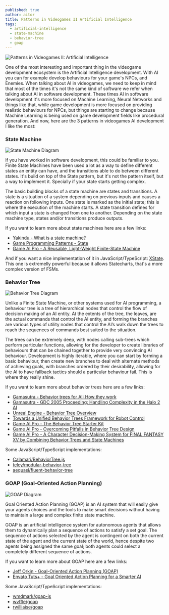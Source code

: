 ```yaml
---
published: true
author: aitor
title: Patterns in Videogames II Artificial Intelligence
tags:
  - artificial-intelligence
  - state-machine
  - behavior-tree
  - goap
---
```

![Patterns in Videogames II: Artificial Intelligence]({{site.baseurl}}/images/patterns-in-videogames-ii-artificial-intelligence.png)

One of the most interesting and important thing in the videogame development ecosystem is the Artificial Intelligence development. With AI you can for example develop behaviours for your game's NPCs, and Enemies. When talking about AI in videogames, we need to keep in mind that most of the times it's not the same kind of software we refer when talking about AI in software development. These times AI in software development it's more focused on Machine Learning, Neural Networks and things like that, while game development is more focused on providing realistic behaviours for NPCs, but things are starting to change because Machine Learning is being used on game development fields like procedural generation.
And now, here are the 3 patterns in videogames AI development I like the most:

### State Machine

![State Machine Diagram](http://www.plantuml.com/plantuml/png/SoWkIImgAStDuOhMYbNGrRLJy4zBu-824WeWTfw2bK9IQKb9Vbv1KMfnSMeA5r08eWX3nY4rBmLe4000)

If you have worked in software development, this could be familiar to you. Finite State Machines have been used a lot as a way to define different states an entity can have, and the transitions able to do between different states. It's build on top of the State pattern, but it's not the pattern itself, but a way to implement it. Specially if your state starts getting complex.

The basic building blocks of a state machine are states and transitions. A state is a situation of a system depending on previous inputs and causes a reaction on following inputs. One state is marked as the initial state; this is where the execution of the machine starts. A state transition defines for which input a state is changed from one to another. Depending on the state machine type, states and/or transitions produce outputs.

If you want to learn more about state machines here are a few links:
- [Yakindu - What is a state machine?](https://www.itemis.com/en/yakindu/state-machine/documentation/user-guide/overview_what_are_state_machines)
- [Game Programming Patterns - State](https://gameprogrammingpatterns.com/state.html)
- [Game AI Pro - A Reusable, Light-Weight
Finite-State Machine](http://www.gameaipro.com/GameAIPro3/GameAIPro3_Chapter12_A_Reusable_Light-Weight_Finite-State_Machine.pdf)

And if you want a nice implementation of it in JavaScript/TypeScript:
[XState](https://xstate.js.org/docs/). This one is extremelly powerful because it allows Statecharts, that's a more complex version of FSMs.

### Behavior Tree

![Behavior Tree Diagram](http://www.plantuml.com/plantuml/png/SoWkIImgAStDuOhMYbNGrRLJ24ujB4tDIqxbueAn57HJyilpW5BXYJdP8Vak-Vb5Q79WRJcfoIL06HW3BkDVa9hdaeyfWx0g7ejKRc9n1efDyN2vqBoS_EHiL4aCs-9nE3-ZAByqFGEx7vnpyejJmL8EgNafm4010000)

Unlike a Finite State Machine, or other systems used for AI programming, a behaviour tree is a tree of hierarchical nodes that control the flow of decision making of an AI entity. At the extents of the tree, the leaves, are the actual commands that control the AI entity, and forming the branches are various types of utility nodes that control the AI’s walk down the trees to reach the sequences of commands best suited to the situation.

The trees can be extremely deep, with nodes calling sub-trees which perform particular functions, allowing for the developer to create libraries of behaviours that can be chained together to provide very convincing AI behaviour. Development is highly iterable, where you can start by forming a basic behaviour, then create new branches to deal with alternate methods of achieving goals, with branches ordered by their desirability, allowing for the AI to have fallback tactics should a particular behaviour fail. This is where they really shine.

If you want to learn more about behavior trees here are a few links:
- [Gamasutra - Behavior trees for AI: How they work](https://www.gamasutra.com/blogs/ChrisSimpson/20140717/221339/Behavior_trees_for_AI_How_they_work.php)
- [Gamasutra - GDC 2005 Proceeding: Handling Complexity in the Halo 2 AI](https://www.gamasutra.com/view/feature/130663/gdc_2005_proceeding_handling_.php)
- [Unreal Engine - Behavior Tree Overview](https://docs.unrealengine.com/en-US/InteractiveExperiences/ArtificialIntelligence/BehaviorTrees/BehaviorTreesOverview/index.html)
- [Towards a Unified Behavior Trees Framework for Robot Control](https://www.csc.kth.se/~miccol/Michele_Colledanchise/Publications_files/2013_ICRA_mcko.pdf)
- [Game AI Pro - The Behavior Tree Starter Kit](http://www.gameaipro.com/GameAIPro/GameAIPro_Chapter06_The_Behavior_Tree_Starter_Kit.pdf)
- [Game AI Pro - Overcoming Pitfalls
in Behavior Tree Design](http://www.gameaipro.com/GameAIPro3/GameAIPro3_Chapter09_Overcoming_Pitfalls_in_Behavior_Tree_Design.pdf)
- [Game AI Pro - A Character Decision-Making
System for FINAL FANTASY XV
by Combining Behavior
Trees and State Machines](http://www.gameaipro.com/GameAIPro3/GameAIPro3_Chapter11_A_Character_Decision-Making_System_for_FINAL_FANTASY_XV_by_Combining_Behavior_Trees_and_State_Machines.pdf)

Some JavaScript/TypeScript implementations:
- [Calamari/BehaviorTree.js](https://github.com/Calamari/BehaviorTree.js)
- [telcy/modular-behavior-tree](https://github.com/telcy/modular-behavior-tree)
- [aequasi/fluent-behavior-tree](https://github.com/aequasi/fluent-behavior-tree)

### GOAP (Goal-Oriented Action Planning)

![GOAP Diagram](http://www.plantuml.com/plantuml/png/SoWkIImgAStDuOhMYbNGrRLJ20O9S761AGNTbFpoFA2WHs9HMMfnINX6Qc99V1cQf5jcNaf8VduE5um1bmajJWNnuxbW3Em6map4q5V1vP2Qbm9q7G00)

Goal Oriented Action Planning (GOAP) is an AI system that will easily give your agents choices and the tools to make smart decisions without having to maintain a large and complex finite state machine.

GOAP is an artificial intelligence system for autonomous agents that allows them to dynamically plan a sequence of actions to satisfy a set goal. The sequence of actions selected by the agent is contingent on both the current state of the agent and the current state of the world, hence despite two agents being assigned the same goal; both agents could select a completely different sequence of actions.

If you want to learn more about GOAP here are a few links:
- [Jeff Orkin - Goal-Oriented Action Planning (GOAP)](http://alumni.media.mit.edu/~jorkin/goap.html)
- [Envato Tuts+ - Goal Oriented Action Planning for a Smarter AI](https://gamedevelopment.tutsplus.com/tutorials/goal-oriented-action-planning-for-a-smarter-ai--cms-20793)

Some JavaScript/TypeScript implementations:
- [wmdmark/goap-js](https://github.com/wmdmark/goap-js)
- [wvffle/goap](https://github.com/wvffle/goap)
- [rwilliaise/goap](https://github.com/rwilliaise/goap)
